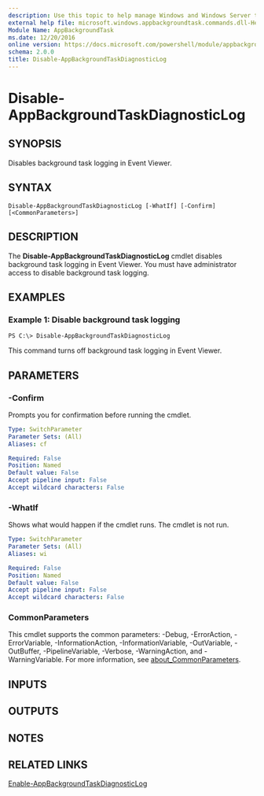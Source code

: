 ```yaml
---
description: Use this topic to help manage Windows and Windows Server technologies with Windows PowerShell.
external help file: microsoft.windows.appbackgroundtask.commands.dll-Help.xml
Module Name: AppBackgroundTask
ms.date: 12/20/2016
online version: https://docs.microsoft.com/powershell/module/appbackgroundtask/disable-appbackgroundtaskdiagnosticlog?view=windowsserver2022-ps&wt.mc_id=ps-gethelp
schema: 2.0.0
title: Disable-AppBackgroundTaskDiagnosticLog
---
```


# Disable-AppBackgroundTaskDiagnosticLog

## SYNOPSIS
Disables background task logging in Event Viewer.

## SYNTAX

```
Disable-AppBackgroundTaskDiagnosticLog [-WhatIf] [-Confirm] [<CommonParameters>]
```

## DESCRIPTION
The **Disable-AppBackgroundTaskDiagnosticLog** cmdlet disables background task logging in Event Viewer.
You must have administrator access to disable background task logging.

## EXAMPLES

### Example 1: Disable background task logging
```
PS C:\> Disable-AppBackgroundTaskDiagnosticLog
```

This command turns off background task logging in Event Viewer.

## PARAMETERS

### -Confirm
Prompts you for confirmation before running the cmdlet.

```yaml
Type: SwitchParameter
Parameter Sets: (All)
Aliases: cf

Required: False
Position: Named
Default value: False
Accept pipeline input: False
Accept wildcard characters: False
```

### -WhatIf
Shows what would happen if the cmdlet runs.
The cmdlet is not run.

```yaml
Type: SwitchParameter
Parameter Sets: (All)
Aliases: wi

Required: False
Position: Named
Default value: False
Accept pipeline input: False
Accept wildcard characters: False
```

### CommonParameters
This cmdlet supports the common parameters: -Debug, -ErrorAction, -ErrorVariable, -InformationAction, -InformationVariable, -OutVariable, -OutBuffer, -PipelineVariable, -Verbose, -WarningAction, and -WarningVariable. For more information, see [about_CommonParameters](https://go.microsoft.com/fwlink/?LinkID=113216).

## INPUTS

## OUTPUTS

## NOTES

## RELATED LINKS

[Enable-AppBackgroundTaskDiagnosticLog](./Enable-AppBackgroundTaskDiagnosticLog.md)

